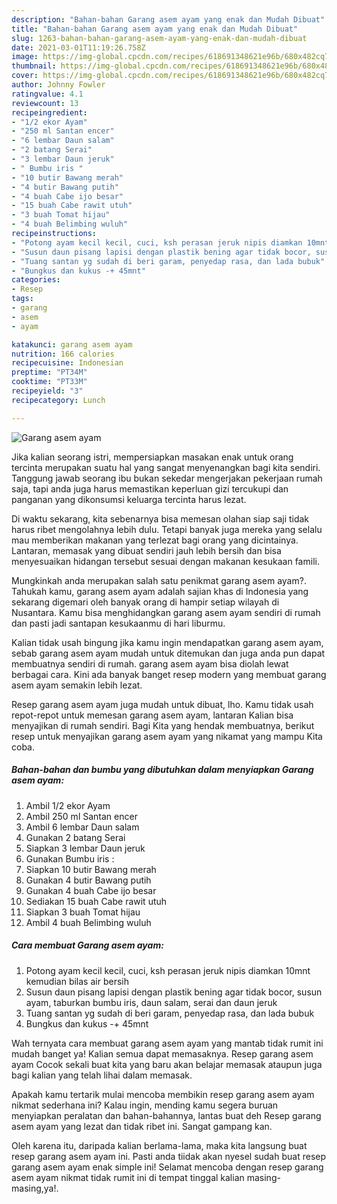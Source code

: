 ```yaml
---
description: "Bahan-bahan Garang asem ayam yang enak dan Mudah Dibuat"
title: "Bahan-bahan Garang asem ayam yang enak dan Mudah Dibuat"
slug: 1263-bahan-bahan-garang-asem-ayam-yang-enak-dan-mudah-dibuat
date: 2021-03-01T11:19:26.758Z
image: https://img-global.cpcdn.com/recipes/618691348621e96b/680x482cq70/garang-asem-ayam-foto-resep-utama.jpg
thumbnail: https://img-global.cpcdn.com/recipes/618691348621e96b/680x482cq70/garang-asem-ayam-foto-resep-utama.jpg
cover: https://img-global.cpcdn.com/recipes/618691348621e96b/680x482cq70/garang-asem-ayam-foto-resep-utama.jpg
author: Johnny Fowler
ratingvalue: 4.1
reviewcount: 13
recipeingredient:
- "1/2 ekor Ayam"
- "250 ml Santan encer"
- "6 lembar Daun salam"
- "2 batang Serai"
- "3 lembar Daun jeruk"
- " Bumbu iris "
- "10 butir Bawang merah"
- "4 butir Bawang putih"
- "4 buah Cabe ijo besar"
- "15 buah Cabe rawit utuh"
- "3 buah Tomat hijau"
- "4 buah Belimbing wuluh"
recipeinstructions:
- "Potong ayam kecil kecil, cuci, ksh perasan jeruk nipis diamkan 10mnt kemudian bilas air bersih"
- "Susun daun pisang lapisi dengan plastik bening agar tidak bocor, susun ayam, taburkan bumbu iris, daun salam, serai dan daun jeruk"
- "Tuang santan yg sudah di beri garam, penyedap rasa, dan lada bubuk"
- "Bungkus dan kukus -+ 45mnt"
categories:
- Resep
tags:
- garang
- asem
- ayam

katakunci: garang asem ayam 
nutrition: 166 calories
recipecuisine: Indonesian
preptime: "PT34M"
cooktime: "PT33M"
recipeyield: "3"
recipecategory: Lunch

---
```



![Garang asem ayam](https://img-global.cpcdn.com/recipes/618691348621e96b/680x482cq70/garang-asem-ayam-foto-resep-utama.jpg)

Jika kalian seorang istri, mempersiapkan masakan enak untuk orang tercinta merupakan suatu hal yang sangat menyenangkan bagi kita sendiri. Tanggung jawab seorang ibu bukan sekedar mengerjakan pekerjaan rumah saja, tapi anda juga harus memastikan keperluan gizi tercukupi dan panganan yang dikonsumsi keluarga tercinta harus lezat.

Di waktu  sekarang, kita sebenarnya bisa memesan olahan siap saji tidak harus ribet mengolahnya lebih dulu. Tetapi banyak juga mereka yang selalu mau memberikan makanan yang terlezat bagi orang yang dicintainya. Lantaran, memasak yang dibuat sendiri jauh lebih bersih dan bisa menyesuaikan hidangan tersebut sesuai dengan makanan kesukaan famili. 



Mungkinkah anda merupakan salah satu penikmat garang asem ayam?. Tahukah kamu, garang asem ayam adalah sajian khas di Indonesia yang sekarang digemari oleh banyak orang di hampir setiap wilayah di Nusantara. Kamu bisa menghidangkan garang asem ayam sendiri di rumah dan pasti jadi santapan kesukaanmu di hari liburmu.

Kalian tidak usah bingung jika kamu ingin mendapatkan garang asem ayam, sebab garang asem ayam mudah untuk ditemukan dan juga anda pun dapat membuatnya sendiri di rumah. garang asem ayam bisa diolah lewat berbagai cara. Kini ada banyak banget resep modern yang membuat garang asem ayam semakin lebih lezat.

Resep garang asem ayam juga mudah untuk dibuat, lho. Kamu tidak usah repot-repot untuk memesan garang asem ayam, lantaran Kalian bisa menyajikan di rumah sendiri. Bagi Kita yang hendak membuatnya, berikut resep untuk menyajikan garang asem ayam yang nikamat yang mampu Kita coba.

<!--inarticleads1-->

##### Bahan-bahan dan bumbu yang dibutuhkan dalam menyiapkan Garang asem ayam:

1. Ambil 1/2 ekor Ayam
1. Ambil 250 ml Santan encer
1. Ambil 6 lembar Daun salam
1. Gunakan 2 batang Serai
1. Siapkan 3 lembar Daun jeruk
1. Gunakan  Bumbu iris :
1. Siapkan 10 butir Bawang merah
1. Gunakan 4 butir Bawang putih
1. Gunakan 4 buah Cabe ijo besar
1. Sediakan 15 buah Cabe rawit utuh
1. Siapkan 3 buah Tomat hijau
1. Ambil 4 buah Belimbing wuluh




<!--inarticleads2-->

##### Cara membuat Garang asem ayam:

1. Potong ayam kecil kecil, cuci, ksh perasan jeruk nipis diamkan 10mnt kemudian bilas air bersih
1. Susun daun pisang lapisi dengan plastik bening agar tidak bocor, susun ayam, taburkan bumbu iris, daun salam, serai dan daun jeruk
1. Tuang santan yg sudah di beri garam, penyedap rasa, dan lada bubuk
1. Bungkus dan kukus -+ 45mnt




Wah ternyata cara membuat garang asem ayam yang mantab tidak rumit ini mudah banget ya! Kalian semua dapat memasaknya. Resep garang asem ayam Cocok sekali buat kita yang baru akan belajar memasak ataupun juga bagi kalian yang telah lihai dalam memasak.

Apakah kamu tertarik mulai mencoba membikin resep garang asem ayam nikmat sederhana ini? Kalau ingin, mending kamu segera buruan menyiapkan peralatan dan bahan-bahannya, lantas buat deh Resep garang asem ayam yang lezat dan tidak ribet ini. Sangat gampang kan. 

Oleh karena itu, daripada kalian berlama-lama, maka kita langsung buat resep garang asem ayam ini. Pasti anda tiidak akan nyesel sudah buat resep garang asem ayam enak simple ini! Selamat mencoba dengan resep garang asem ayam nikmat tidak rumit ini di tempat tinggal kalian masing-masing,ya!.


